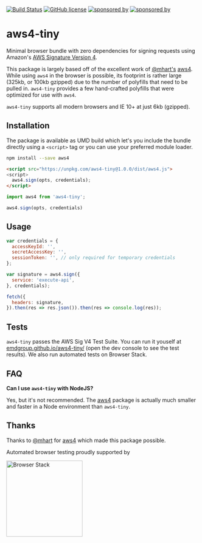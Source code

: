 [![Build Status](https://img.shields.io/travis/emdgroup/pipeline-changes/master.svg?style=flat-square)](https://travis-ci.org/emdgroup/pipeline-changes) [![GitHub license](https://img.shields.io/github/license/emdgroup/pipeline-changes.svg?style=flat-square)](https://github.com/emdgroup/pipeline-changes/blob/master/LICENSE) [![sponsored by](https://img.shields.io/badge/gzip-6kb.svg?style=flat-square)](http://emdgroup.com) [![sponsored by](https://img.shields.io/badge/sponsored%20by-emdgroup.com-ff55aa.svg?style=flat-square)](http://emdgroup.com)

# aws4-tiny

Minimal browser bundle with zero dependencies for signing requests using Amazon's
[AWS Signature Version 4](http://docs.amazonwebservices.com/general/latest/gr/signature-version-4.html).

This package is largely based off of the excellent work of [@mhart's](https://github.com/mhart) [aws4](https://github.com/mhart/aws4). While using `aws4` in the browser is possible, its footprint is rather large (325kb, or 100kb gzipped) due to the number of polyfills that need to be pulled in. `aws4-tiny` provides a few hand-crafted polyfills that were optimized for use with `aws4`.

`aws4-tiny` supports all modern browsers and IE 10+ at just 6kb (gzipped).

## Installation

The package is available as UMD build which let's you include the bundle directly using a `<script>` tag or you can use your preferred module loader.

```bash
npm install --save aws4
```

```html
<script src="https://unpkg.com/aws4-tiny@1.0.0/dist/aws4.js">
<script>
  aws4.sign(opts, credentials);
</script>
```

```js
import aws4 from 'aws4-tiny';

aws4.sign(opts, credentials)
```

## Usage

```js
var credentials = {
  accessKeyId: '',
  secretAccessKey: '',
  sessionToken: '', // only required for temporary credentials
};

var signature = aws4.sign({
  service: 'execute-api',
}, credentials);

fetch({
  headers: signature,
}).then(res => res.json()).then(res => console.log(res));
```

## Tests

`aws4-tiny` passes the AWS Sig V4 Test Suite. You can run it youself at [emdgroup.github.io/aws4-tiny/](https://emdgroup.github.io/aws4-tiny/) (open the dev console to see the test results). We also run automated tests on Browser Stack.

## FAQ

**Can I use `aws4-tiny` with NodeJS?**

Yes, but it's not recommended. The [aws4](https://github.com/mhart/aws4) package is actually much smaller and faster in a Node environment than `aws4-tiny`.

## Thanks

Thanks to [@mhart](https://github.com/mhart) for [aws4](https://github.com/mhart/aws4) which made this package possible.

Automated browser testing proudly supported by

<img alt="Browser Stack" src="https://www.browserstack.com/images/layout/browserstack-logo-600x315.png" width="200" />
